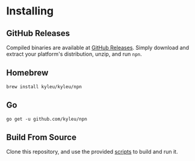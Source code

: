 # Installing

## GitHub Releases

Compiled binaries are available at [GitHub Releases](https://github.com/kyleu/npn/releases). Simply download and extract your platform's distribution, unzip, and run `npn`.

## Homebrew

`brew install kyleu/kyleu/npn`


## Go

`go get -u github.com/kyleu/npn`


## Build From Source

Clone this repository, and use the provided [scripts](scripts.md) to build and run it.
